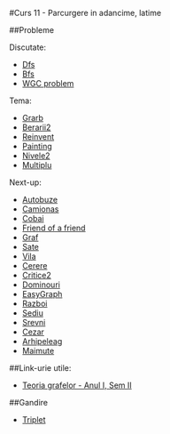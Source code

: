 #Curs 11 - Parcurgere in adancime, latime

##Probleme

Discutate:
- [Dfs](http://www.infoarena.ro/problema/dfs)
- [Bfs](http://www.infoarena.ro/problema/bfs)
- [WGC problem](http://britton.disted.camosun.bc.ca/jbwolfgoat.htm)

Tema:
- [Grarb](http://www.infoarena.ro/problema/grarb)
- [Berarii2](http://www.infoarena.ro/problema/berarii2)
- [Reinvent](http://www.infoarena.ro/problema/reinvent)
- [Painting](http://www.infoarena.ro/problema/painting)
- [Nivele2](http://www.infoarena.ro/problema/nivele2)
- [Multiplu](http://www.infoarena.ro/problema/multiplu)

Next-up:
- [Autobuze](http://www.infoarena.ro/problema/autobuze)
- [Camionas](http://www.infoarena.ro/problema/camionas)
- [Cobai](http://www.infoarena.ro/problema/cobai)
- [Friend of a friend](http://www.infoarena.ro/problema/fof)
- [Graf](http://www.infoarena.ro/problema/graf)
- [Sate](http://www.infoarena.ro/problema/sate)
- [Vila](http://www.infoarena.ro/problema/vila)
- [Cerere](http://www.infoarena.ro/problema/cerere)
- [Critice2](http://www.infoarena.ro/problema/critice2)
- [Dominouri](http://www.infoarena.ro/problema/dominouri)
- [EasyGraph](http://www.infoarena.ro/problema/easygraph)
- [Razboi](http://www.infoarena.ro/problema/razboi)
- [Sediu](http://www.infoarena.ro/problema/sediu)
- [Srevni](http://www.infoarena.ro/problema/srevni)
- [Cezar](http://www.infoarena.ro/problema/cezar)
- [Arhipeleag](http://www.infoarena.ro/problema/arhipelag)
- [Maimute](http://www.infoarena.ro/problema/maimute)

##Link-urie utile:
- [Teoria grafelor - Anul I, Sem II](http://www.cs.ubbcluj.ro/~rlupsa/edu/grafe/)

##Gandire
- [Triplet](http://www.infoarena.ro/problema/triplet)
